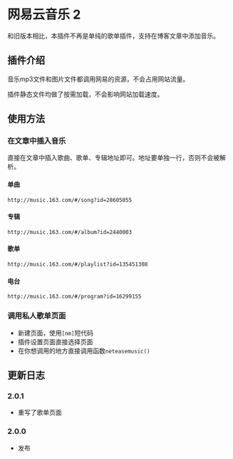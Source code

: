 # 网易云音乐 2
和旧版本相比，本插件不再是单纯的歌单插件，支持在博客文章中添加音乐。

## 插件介绍

音乐mp3文件和图片文件都调用网易的资源，不会占用网站流量。

插件静态文件均做了按需加载，不会影响网站加载速度。

## 使用方法

### 在文章中插入音乐

直接在文章中插入歌曲、歌单、专辑地址即可。地址要单独一行，否则不会被解析。

#### 单曲

```
http://music.163.com/#/song?id=28605055
```

#### 专辑
```
http://music.163.com/#/album?id=2440003
```
#### 歌单
```
http://music.163.com/#/playlist?id=135451308
```
#### 电台
```
http://music.163.com/#/program?id=16299155
```

### 调用私人歌单页面

+ 新建页面，使用`[nm]`短代码
+ 插件设置页面直接选择页面
+ 在你想调用的地方直接调用函数`neteasemusic()`

## 更新日志

### 2.0.1

+ 重写了歌单页面

### 2.0.0

+ 发布